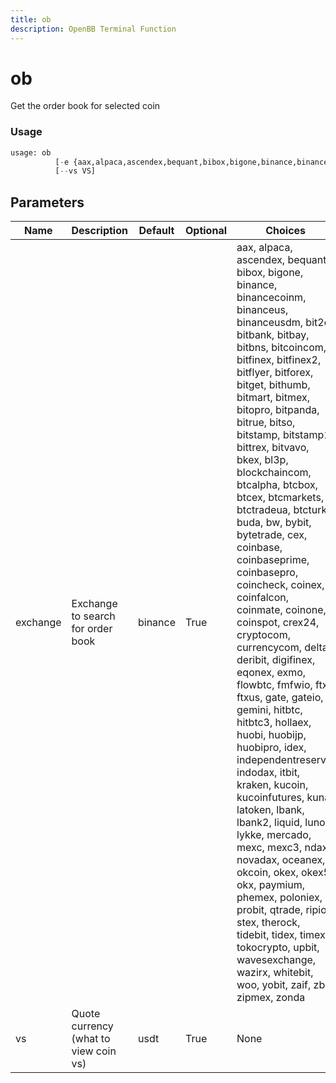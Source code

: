 ```yaml
---
title: ob
description: OpenBB Terminal Function
---
```


# ob

Get the order book for selected coin

### Usage 
```python
usage: ob
          [-e {aax,alpaca,ascendex,bequant,bibox,bigone,binance,binancecoinm,binanceus,binanceusdm,bit2c,bitbank,bitbay,bitbns,bitcoincom,bitfinex,bitfinex2,bitflyer,bitforex,bitget,bithumb,bitmart,bitmex,bitopro,bitpanda,bitrue,bitso,bitstamp,bitstamp1,bittrex,bitvavo,bkex,bl3p,blockchaincom,btcalpha,btcbox,btcex,btcmarkets,btctradeua,btcturk,buda,bw,bybit,bytetrade,cex,coinbase,coinbaseprime,coinbasepro,coincheck,coinex,coinfalcon,coinmate,coinone,coinspot,crex24,cryptocom,currencycom,delta,deribit,digifinex,eqonex,exmo,flowbtc,fmfwio,ftx,ftxus,gate,gateio,gemini,hitbtc,hitbtc3,hollaex,huobi,huobijp,huobipro,idex,independentreserve,indodax,itbit,kraken,kucoin,kucoinfutures,kuna,latoken,lbank,lbank2,liquid,luno,lykke,mercado,mexc,mexc3,ndax,novadax,oceanex,okcoin,okex,okex5,okx,paymium,phemex,poloniex,probit,qtrade,ripio,stex,therock,tidebit,tidex,timex,tokocrypto,upbit,wavesexchange,wazirx,whitebit,woo,yobit,zaif,zb,zipmex,zonda}]
          [--vs VS]
```

## Parameters

| Name | Description | Default | Optional | Choices |
| ---- | ----------- | ------- | -------- | ------- |
| exchange | Exchange to search for order book | binance | True | aax, alpaca, ascendex, bequant, bibox, bigone, binance, binancecoinm, binanceus, binanceusdm, bit2c, bitbank, bitbay, bitbns, bitcoincom, bitfinex, bitfinex2, bitflyer, bitforex, bitget, bithumb, bitmart, bitmex, bitopro, bitpanda, bitrue, bitso, bitstamp, bitstamp1, bittrex, bitvavo, bkex, bl3p, blockchaincom, btcalpha, btcbox, btcex, btcmarkets, btctradeua, btcturk, buda, bw, bybit, bytetrade, cex, coinbase, coinbaseprime, coinbasepro, coincheck, coinex, coinfalcon, coinmate, coinone, coinspot, crex24, cryptocom, currencycom, delta, deribit, digifinex, eqonex, exmo, flowbtc, fmfwio, ftx, ftxus, gate, gateio, gemini, hitbtc, hitbtc3, hollaex, huobi, huobijp, huobipro, idex, independentreserve, indodax, itbit, kraken, kucoin, kucoinfutures, kuna, latoken, lbank, lbank2, liquid, luno, lykke, mercado, mexc, mexc3, ndax, novadax, oceanex, okcoin, okex, okex5, okx, paymium, phemex, poloniex, probit, qtrade, ripio, stex, therock, tidebit, tidex, timex, tokocrypto, upbit, wavesexchange, wazirx, whitebit, woo, yobit, zaif, zb, zipmex, zonda |
| vs | Quote currency (what to view coin vs) | usdt | True | None |


